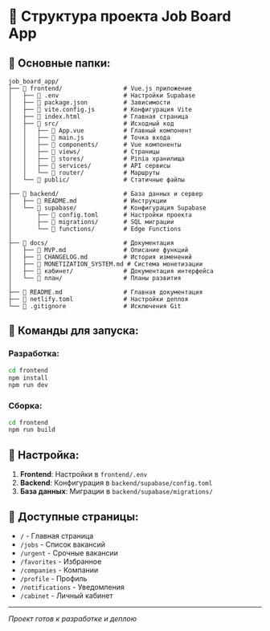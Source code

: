 # 📁 Структура проекта Job Board App

## 🎯 Основные папки:

```
job_board_app/
├── 📂 frontend/                 # Vue.js приложение
│   ├── 📄 .env                  # Настройки Supabase
│   ├── 📄 package.json          # Зависимости
│   ├── 📄 vite.config.js        # Конфигурация Vite
│   ├── 📄 index.html            # Главная страница
│   ├── 📂 src/                  # Исходный код
│   │   ├── 📄 App.vue           # Главный компонент
│   │   ├── 📄 main.js           # Точка входа
│   │   ├── 📂 components/       # Vue компоненты
│   │   ├── 📂 views/            # Страницы
│   │   ├── 📂 stores/           # Pinia хранилища
│   │   ├── 📂 services/         # API сервисы
│   │   └── 📂 router/           # Маршруты
│   └── 📂 public/               # Статичные файлы
│
├── 📂 backend/                  # База данных и сервер
│   ├── 📄 README.md             # Инструкции
│   └── 📂 supabase/             # Конфигурация Supabase
│       ├── 📄 config.toml       # Настройки проекта
│       ├── 📂 migrations/       # SQL миграции
│       └── 📂 functions/        # Edge Functions
│
├── 📂 docs/                     # Документация
│   ├── 📄 MVP.md                # Описание функций
│   ├── 📄 CHANGELOG.md          # История изменений
│   ├── 📄 MONETIZATION_SYSTEM.md # Система монетизации
│   ├── 📂 кабинет/              # Документация интерфейса
│   └── 📂 план/                 # Планы развития
│
├── 📄 README.md                 # Главная документация
├── 📄 netlify.toml              # Настройки деплоя
└── 📄 .gitignore                # Исключения Git

```

## 🚀 Команды для запуска:

### Разработка:
```bash
cd frontend
npm install
npm run dev
```

### Сборка:
```bash
cd frontend
npm run build
```

## 🔧 Настройка:

1. **Frontend**: Настройки в `frontend/.env`
2. **Backend**: Конфигурация в `backend/supabase/config.toml`
3. **База данных**: Миграции в `backend/supabase/migrations/`

## 📱 Доступные страницы:

- `/` - Главная страница
- `/jobs` - Список вакансий
- `/urgent` - Срочные вакансии
- `/favorites` - Избранное
- `/companies` - Компании
- `/profile` - Профиль
- `/notifications` - Уведомления
- `/cabinet` - Личный кабинет

---
*Проект готов к разработке и деплою*
